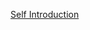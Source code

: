 [Self Introduction](https://www.youtube.com/watch?v=mxiY7Jau1KU&lc=UgyuMW0ly2T6TjNWHBF4AaABAg&ab_channel=PavluzontPictures)